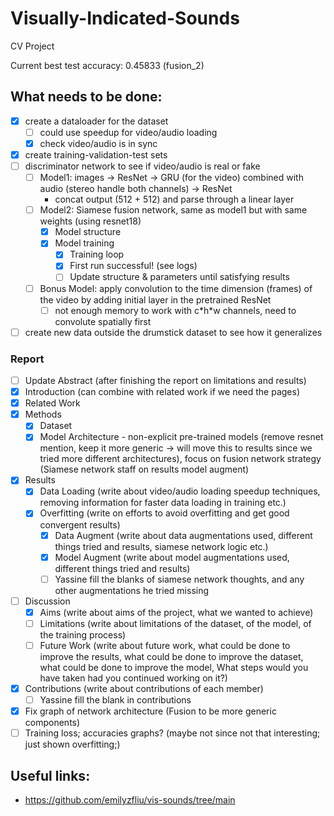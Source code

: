 # Visually-Indicated-Sounds

CV Project

Current best test accuracy: 0.45833 (fusion_2)

## What needs to be done:

* [x] create a dataloader for the dataset
  * [ ] could use speedup for video/audio loading
  * [x] check video/audio is in sync
* [x] create training-validation-test sets
* [ ] discriminator network to see if video/audio is real or fake
  * [ ] Model1: images -> ResNet -> GRU (for the video) combined with audio (stereo handle both channels) -> ResNet 
    * concat output (512 + 512) and parse through a linear layer
  * [ ] Model2: Siamese fusion network, same as model1 but with same weights (using resnet18)
    * [x] Model structure
    * [x] Model training
      * [x] Training loop
      * [x] First run successful! (see logs)
      * [ ] Update structure & parameters until satisfying results
  * [ ] Bonus Model: apply convolution to the time dimension (frames) of the video by adding initial layer in the pretrained ResNet
    * [ ] not enough memory to work with c\*h\*w channels, need to convolute spatially first
* [ ] create new data outside the drumstick dataset to see how it generalizes

### Report

* [ ] Update Abstract (after finishing the report on limitations and results)
* [x] Introduction (can combine with related work if we need the pages)
* [x] Related Work
* [x] Methods
  * [x] Dataset
  * [x] Model Architecture - non-explicit pre-trained models (remove resnet mention, keep it more generic -> will move this to results since we tried more different architectures), focus on fusion network strategy (Siamese network staff on results model augment)
* [x] Results
  * [x] Data Loading (write about video/audio loading speedup techniques, removing information for faster data loading in training etc.)
  * [x] Overfitting (write on efforts to avoid overfitting and get good convergent results)
    * [x] Data Augment (write about data augmentations used, different things tried and results, siamese network logic etc.)
    * [x] Model Augment (write about model augmentations used, different things tried and results)
    * [ ] Yassine fill the blanks of siamese network thoughts, and any other augmentations he tried missing
* [ ] Discussion
  * [x] Aims (write about aims of the project, what we wanted to achieve)
  * [ ] Limitations (write about limitations of the dataset, of the model, of the training process)
  * [ ] Future Work (write about future work, what could be done to improve the results, what could be done to improve the dataset, what could be done to improve the model, What steps would you have taken had you continued working on it?)
* [x] Contributions (write about contributions of each member)
  * [ ] Yassine fill the blank in contributions
* [x] Fix graph of network architecture (Fusion to be more generic components)
* [ ] Training loss; accuracies graphs? (maybe not since not that interesting; just shown overfitting;)

## Useful links:

* https://github.com/emilyzfliu/vis-sounds/tree/main
